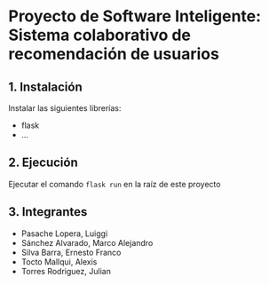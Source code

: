 
# Proyecto de Software Inteligente: Sistema colaborativo de recomendación de usuarios

## 1. Instalación

Instalar las siguientes librerías:
- flask
- ...

## 2. Ejecución

Ejecutar el comando `flask run` en la raíz de este proyecto

## 3. Integrantes

- Pasache Lopera, Luiggi
- Sánchez Alvarado, Marco Alejandro
- Silva Barra, Ernesto Franco
- Tocto Mallqui, Alexis
- Torres Rodriguez, Julian

